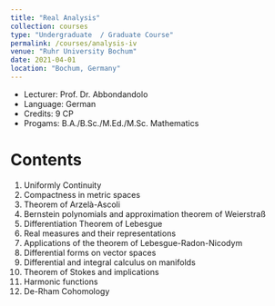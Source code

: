 ```yaml
---
title: "Real Analysis"
collection: courses
type: "Undergraduate  / Graduate Course"
permalink: /courses/analysis-iv
venue: "Ruhr University Bochum"
date: 2021-04-01
location: "Bochum, Germany"
---
```


* Lecturer: Prof. Dr. Abbondandolo
* Language: German
* Credits: 9 CP
* Progams: B.A./B.Sc./M.Ed./M.Sc. Mathematics


Contents
======

1. Uniformly Continuity
2. Compactness in metric spaces
3. Theorem of Arzelà-Ascoli
4. Bernstein polynomials and approximation theorem of Weierstraß
5. Differentiation Theorem of Lebesgue
6. Real measures and their representations
7. Applications of the theorem of Lebesgue-Radon-Nicodym
8. Differential forms on vector spaces
9. Differential and integral calculus on manifolds
10. Theorem of Stokes and implications
11. Harmonic functions
12. De-Rham Cohomology

